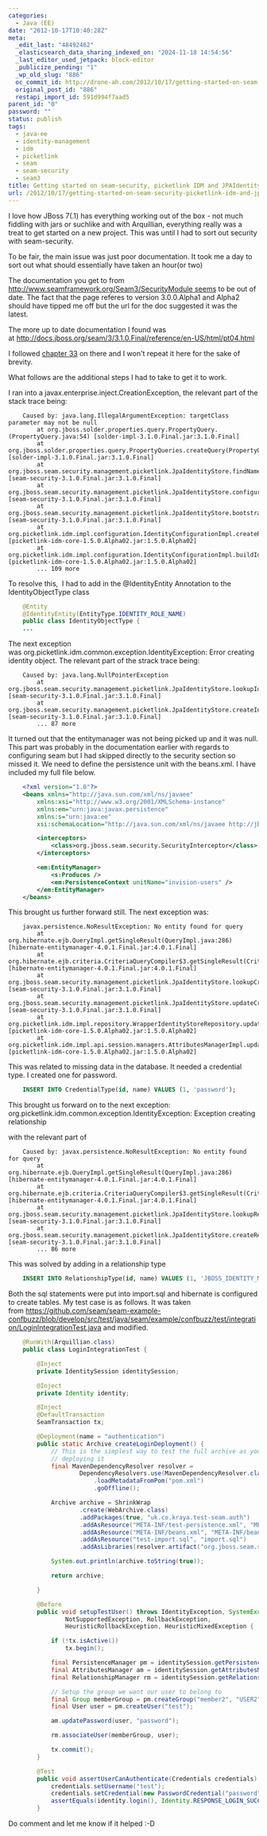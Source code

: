 ```yaml
---
categories:
  - Java (EE)
date: "2012-10-17T10:40:28Z"
meta:
  _edit_last: "48492462"
  _elasticsearch_data_sharing_indexed_on: "2024-11-18 14:54:56"
  _last_editor_used_jetpack: block-editor
  _publicize_pending: "1"
  _wp_old_slug: "886"
  oc_commit_id: http://drone-ah.com/2012/10/17/getting-started-on-seam-security-picketlink-idm-and-jpaidentitystore/1350466831
  original_post_id: "886"
  restapi_import_id: 591d994f7aad5
parent_id: "0"
password: ""
status: publish
tags:
  - java-ee
  - identity-management
  - idm
  - picketlink
  - seam
  - seam-security
  - seam3
title: Getting started on seam-security, picketlink IDM and JPAIdentityStore
url: /2012/10/17/getting-started-on-seam-security-picketlink-idm-and-jpaidentitystore/
---
```


I love how JBoss 7(.1) has everything working out of the box - not much fiddling
with jars or suchlike and with Arquillian, everything really was a treat to get
started on a new project. This was until I had to sort out security with
seam-security.

To be fair, the main issue was just poor documentation. It took me a day to sort
out what should essentially have taken an hour(or two)

The documentation you get to from
http://www.seamframework.org/Seam3/SecurityModule seems to be out of date. The
fact that the page referes to version 3.0.0.Alpha1 and Alpha2 should have tipped
me off but the url for the doc suggested it was the latest.

The more up to date documentation I found was
at http://docs.jboss.org/seam/3/3.1.0.Final/reference/en-US/html/pt04.html

I followed
[chapter 33](http://docs.jboss.org/seam/3/3.1.0.Final/reference/en-US/html/security-identitymanagement.html "Identity Management")
on there and I won\'t repeat it here for the sake of brevity.

What follows are the additional steps I had to take to get it to work.

<!--more-->

I ran into a javax.enterprise.inject.CreationException, the relevant part of the
stack trace being:

```
    Caused by: java.lang.IllegalArgumentException: targetClass parameter may not be null
        at org.jboss.solder.properties.query.PropertyQuery.(PropertyQuery.java:54) [solder-impl-3.1.0.Final.jar:3.1.0.Final]
        at org.jboss.solder.properties.query.PropertyQueries.createQuery(PropertyQueries.java:39) [solder-impl-3.1.0.Final.jar:3.1.0.Final]
        at org.jboss.seam.security.management.picketlink.JpaIdentityStore.findNamedProperty(JpaIdentityStore.java:441) [seam-security-3.1.0.Final.jar:3.1.0.Final]
        at org.jboss.seam.security.management.picketlink.JpaIdentityStore.configureRoleTypeName(JpaIdentityStore.java:877) [seam-security-3.1.0.Final.jar:3.1.0.Final]
        at org.jboss.seam.security.management.picketlink.JpaIdentityStore.bootstrap(JpaIdentityStore.java:328) [seam-security-3.1.0.Final.jar:3.1.0.Final]
        at org.picketlink.idm.impl.configuration.IdentityConfigurationImpl.createRealmMap(IdentityConfigurationImpl.java:192) [picketlink-idm-core-1.5.0.Alpha02.jar:1.5.0.Alpha02]
        at org.picketlink.idm.impl.configuration.IdentityConfigurationImpl.buildIdentitySessionFactory(IdentityConfigurationImpl.java:147) [picketlink-idm-core-1.5.0.Alpha02.jar:1.5.0.Alpha02]
        ... 109 more
```

To resolve this,  I had to add in the \@IdentityEntity Annotation to the
IdentityObjectType class

```java
    @Entity
    @IdentityEntity(EntityType.IDENTITY_ROLE_NAME)
    public class IdentityObjectType {
    ...
```

The next exception was org.picketlink.idm.common.exception.IdentityException:
Error creating identity object. The relevant part of the strack trace being:

```
    Caused by: java.lang.NullPointerException
        at org.jboss.seam.security.management.picketlink.JpaIdentityStore.lookupIdentityType(JpaIdentityStore.java:966) [seam-security-3.1.0.Final.jar:3.1.0.Final]
        at org.jboss.seam.security.management.picketlink.JpaIdentityStore.createIdentityObject(JpaIdentityStore.java:999) [seam-security-3.1.0.Final.jar:3.1.0.Final]
        ... 87 more
```

It turned out that the entitymanager was not being picked up and it was null.
This part was probably in the documentation earlier with regards to configuring
seam but I had skipped directly to the security section so missed it. We need to
define the persistence unit with the beans.xml. I have included my full file
below.

```xml
    <?xml version="1.0"?>
    <beans xmlns="http://java.sun.com/xml/ns/javaee"
        xmlns:xsi="http://www.w3.org/2001/XMLSchema-instance"
        xmlns:em="urn:java:javax.persistence"
        xmlns:s="urn:java:ee"
        xsi:schemaLocation="http://java.sun.com/xml/ns/javaee http://jboss.org/schema/cdi/beans_1_0.xsd">

        <interceptors>
            <class>org.jboss.seam.security.SecurityInterceptor</class>
        </interceptors>

        <em:EntityManager>
            <s:Produces />
            <em:PersistenceContext unitName="invision-users" />
        </em:EntityManager>
    </beans>
```

This brought us further forward still. The next exception was:

```
    javax.persistence.NoResultException: No entity found for query
        at org.hibernate.ejb.QueryImpl.getSingleResult(QueryImpl.java:286) [hibernate-entitymanager-4.0.1.Final.jar:4.0.1.Final]
        at org.hibernate.ejb.criteria.CriteriaQueryCompiler$3.getSingleResult(CriteriaQueryCompiler.java:264) [hibernate-entitymanager-4.0.1.Final.jar:4.0.1.Final]
        at org.jboss.seam.security.management.picketlink.JpaIdentityStore.lookupCredentialTypeEntity(JpaIdentityStore.java:1112) [seam-security-3.1.0.Final.jar:3.1.0.Final]
        at org.jboss.seam.security.management.picketlink.JpaIdentityStore.updateCredential(JpaIdentityStore.java:1633) [seam-security-3.1.0.Final.jar:3.1.0.Final]
        at org.picketlink.idm.impl.repository.WrapperIdentityStoreRepository.updateCredential(WrapperIdentityStoreRepository.java:310) [picketlink-idm-core-1.5.0.Alpha02.jar:1.5.0.Alpha02]
        at org.picketlink.idm.impl.api.session.managers.AttributesManagerImpl.updatePassword(AttributesManagerImpl.java:563) [picketlink-idm-core-1.5.0.Alpha02.jar:1.5.0.Alpha02]
```

This was related to missing data in the database. It needed a credential type. I
created one for password.

```sql
    INSERT INTO CredentialType(id, name) VALUES (1, 'password');
```

This brought us forward on to the next exception:
org.picketlink.idm.common.exception.IdentityException: Exception creating
relationship

with the relevant part of

```
    Caused by: javax.persistence.NoResultException: No entity found for query
        at org.hibernate.ejb.QueryImpl.getSingleResult(QueryImpl.java:286) [hibernate-entitymanager-4.0.1.Final.jar:4.0.1.Final]
        at org.hibernate.ejb.criteria.CriteriaQueryCompiler$3.getSingleResult(CriteriaQueryCompiler.java:264) [hibernate-entitymanager-4.0.1.Final.jar:4.0.1.Final]
        at org.jboss.seam.security.management.picketlink.JpaIdentityStore.lookupRelationshipType(JpaIdentityStore.java:1127) [seam-security-3.1.0.Final.jar:3.1.0.Final]
        at org.jboss.seam.security.management.picketlink.JpaIdentityStore.createRelationship(JpaIdentityStore.java:1066) [seam-security-3.1.0.Final.jar:3.1.0.Final]
        ... 86 more
```

This was solved by adding in a relationship type

```sql
    INSERT INTO RelationshipType(id, name) VALUES (1, 'JBOSS_IDENTITY_MEMBERSHIP');
```

Both the sql statements were put into import.sql and hibernate is configured to
create tables. My test case is as follows. It was taken
from <https://github.com/seam/seam-example-confbuzz/blob/develop/src/test/java/seam/example/confbuzz/test/integration/LoginIntegrationTest.java> and
modified.

```java
    @RunWith(Arquillian.class)
    public class LoginIntegrationTest {

        @Inject
        private IdentitySession identitySession;

        @Inject
        private Identity identity;

        @Inject
        @DefaultTransaction
        SeamTransaction tx;

        @Deployment(name = "authentication")
        public static Archive createLoginDeployment() {
            // This is the simplest way to test the full archive as you will be
            // deploying it
            final MavenDependencyResolver resolver =
                    DependencyResolvers.use(MavenDependencyResolver.class)
                        .loadMetadataFromPom("pom.xml")
                        .goOffline();

            Archive archive = ShrinkWrap
                    .create(WebArchive.class)
                    .addPackages(true, "uk.co.kraya.test-seam.auth")
                    .addAsResource("META-INF/test-persistence.xml", "META-INF/persistence.xml")
                    .addAsResource("META-INF/beans.xml", "META-INF/beans.xml")
                    .addAsResource("test-import.sql", "import.sql")
                    .addAsLibraries(resolver.artifact("org.jboss.seam.security:seam-security").resolveAsFiles());

            System.out.println(archive.toString(true));

            return archive;

        }

        @Before
        public void setupTestUser() throws IdentityException, SystemException,
                NotSupportedException, RollbackException,
                HeuristicRollbackException, HeuristicMixedException {

            if (!tx.isActive())
                tx.begin();

            final PersistenceManager pm = identitySession.getPersistenceManager();
            final AttributesManager am = identitySession.getAttributesManager();
            final RelationshipManager rm = identitySession.getRelationshipManager();

            // Setup the group we want our user to belong to
            final Group memberGroup = pm.createGroup("member2", "USER2");
            final User user = pm.createUser("test");

            am.updatePassword(user, "password");

            rm.associateUser(memberGroup, user);

            tx.commit();
        }

        @Test
        public void assertUserCanAuthenticate(Credentials credentials) {
            credentials.setUsername("test");
            credentials.setCredential(new PasswordCredential("password"));
            assertEquals(identity.login(), Identity.RESPONSE_LOGIN_SUCCESS);
        }
```

Do comment and let me know if it helped :-D
